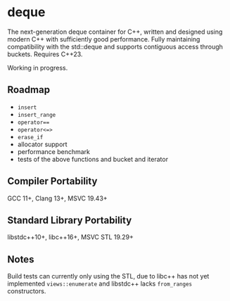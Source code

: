 # deque

The next-generation deque container for C++, written and designed using modern C++ with sufficiently good performance. Fully maintaining compatibility with the std::deque and supports contiguous access through buckets. Requires C++23.

Working in progress.

## Roadmap

+ `insert`
+ `insert_range`
+ `operator==`
+ `operator<=>`
+ `erase_if`
+ allocator support
+ performance benchmark
+ tests of the above functions and bucket and iterator

## Compiler Portability

GCC 11+, Clang 13+, MSVC 19.43+

## Standard Library Portability

libstdc++10+, libc++16+, MSVC STL 19.29+

## Notes

Build tests can currently only using the STL, due to libc++ has not yet implemented `views::enumerate` and libstdc++ lacks `from_ranges` constructors.
